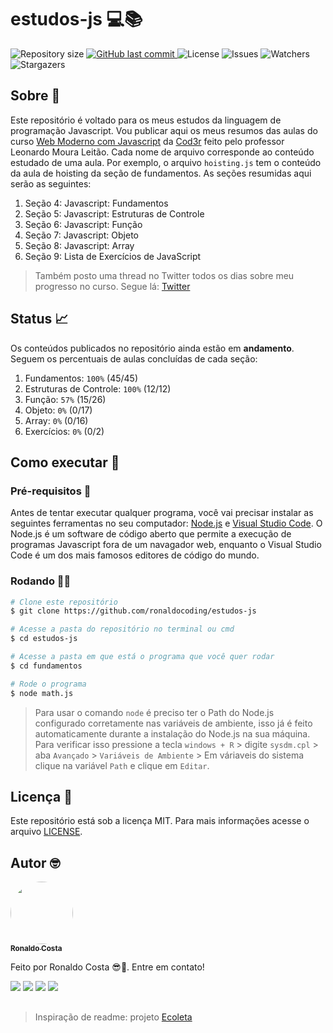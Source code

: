 # estudos-js 💻📚

<p align="left">

  <img alt="Repository size" src="https://img.shields.io/github/repo-size/ronaldocoding/estudos-js">
  
  <a href="https://github.com/ronaldocoding/estudos-js/commits/main">
    <img alt="GitHub last commit" src="https://img.shields.io/github/last-commit/ronaldocoding/estudos-js">
  </a>
    
  <img alt="License" src="https://img.shields.io/badge/license-MIT-brightgreen">
  
  <img alt="Issues" src="https://img.shields.io/github/issues/ronaldocoding/estudos-js">
  
  <img alt="Watchers" src="https://img.shields.io/github/watchers/ronaldocoding/estudos-js?style=social">
     
  <img alt="Stargazers" src="https://img.shields.io/github/stars/ronaldocoding/estudos-js?style=social">
  
</p>

## Sobre 📖

Este repositório é voltado para os meus estudos da linguagem de programação Javascript. Vou publicar aqui os meus resumos das aulas do curso [Web Moderno com Javascript](https://www.udemy.com/course/curso-web/) da [Cod3r](https://www.cod3r.com.br/?ref=4b3da5&gclid=Cj0KCQjw-NaJBhDsARIsAAja6dOcjd78hdccr2TEcZmdxMHkl7bIlH4kEsHbtgcZ2wv1wC_NND-RTRIaAigJEALw_wcB) feito pelo professor Leonardo Moura Leitão. Cada nome de arquivo corresponde ao conteúdo estudado de uma aula. Por exemplo, o arquivo `hoisting.js` tem o conteúdo da aula de hoisting da seção de fundamentos. As seções resumidas aqui serão as seguintes:

1. Seção 4: Javascript: Fundamentos
2. Seção 5: Javascript: Estruturas de Controle
3. Seção 6: Javascript: Função
4. Seção 7: Javascript: Objeto
5. Seção 8: Javascript: Array
6. Seção 9: Lista de Exercícios de JavaScript

> Também posto uma thread no Twitter todos os dias sobre meu progresso no curso. Segue lá: [Twitter](https://twitter.com/ronaldocoding)

## Status 📈

Os conteúdos publicados no repositório ainda estão em **andamento**. Seguem os percentuais de aulas concluídas de cada seção:

1. Fundamentos: `100%` (45/45)
2. Estruturas de Controle: `100%` (12/12)
3. Função: `57%` (15/26)
4. Objeto: `0%` (0/17)
5. Array: `0%` (0/16)
6. Exercícios: `0%` (0/2)

## Como executar 🚀

### Pré-requisitos 📘

Antes de tentar executar qualquer programa, você vai precisar instalar as seguintes ferramentas no seu computador: [Node.js](https://nodejs.org/en/) e [Visual Studio Code](https://code.visualstudio.com/). O Node.js é um software de código aberto que permite a execução de programas Javascript fora de um navagador web, enquanto o Visual Studio Code é um dos mais famosos editores de código do mundo.

### Rodando 👨‍💻

```bash
# Clone este repositório
$ git clone https://github.com/ronaldocoding/estudos-js

# Acesse a pasta do repositório no terminal ou cmd
$ cd estudos-js

# Acesse a pasta em que está o programa que você quer rodar
$ cd fundamentos

# Rode o programa
$ node math.js
```

> Para usar o comando `node` é preciso ter o Path do Node.js configurado corretamente nas variáveis de ambiente, isso já é feito automaticamente durante a instalação do Node.js na sua máquina. Para verificar isso pressione a tecla `windows + R` > digite `sysdm.cpl` > aba `Avançado` > `Variáveis de Ambiente` > Em váriaveis do sistema clique na variável `Path` e clique em `Editar`.

## Licença 📝

Este repositório está sob a licença MIT. Para mais informações acesse o arquivo [LICENSE](https://github.com/ronaldocoding/estudos-js/blob/main/LICENSE).

## Autor 🤓

<a href="https://github.com/ronaldocoding">
 <img style="border-radius: 50%;" src="https://github.com/ronaldocoding.png" width="100px;" alt=""/>
 <br />
 <sub><b>Ronaldo Costa</b></sub>
</a>

Feito por Ronaldo Costa 😎🖖. Entre em contato!

<a href = "mailto:ronaldocosta.developer@gmail.com"><img src="https://img.shields.io/badge/-Gmail-%23333?style=for-the-badge&logo=gmail&logoColor=white" target="_blank"></a>
<a href="https://www.linkedin.com/in/ronaldocoding" target="_blank"><img src="https://img.shields.io/badge/-LinkedIn-%230077B5?style=for-the-badge&logo=linkedin&logoColor=white" target="_blank"></a>
<a href="https://instagram.com/ronaldocoding" target="_blank"><img src="https://img.shields.io/badge/-Instagram-%23E4405F?style=for-the-badge&logo=instagram&logoColor=white" target="_blank"></a>
<a href="https://twitter.com/ronaldocoding" target="_blank"><img src="https://img.shields.io/badge/Twitter-1DA1F2?style=for-the-badge&logo=twitter&logoColor=white" target="_blank"></a>

##

> Inspiração de readme: projeto [Ecoleta](https://github.com/tgmarinho/Ecoleta)

